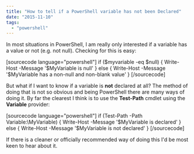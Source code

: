 ```yaml
---
title: "How to tell if a PowerShell variable has not been Declared"
date: "2015-11-10"
tags: 
  - "powershell"
---
```


In most situations in PowerShell, I am really only interested if a variable has a value or not (e.g. not null). Checking for this is easy:

\[sourcecode language="powershell"\] if ($myvariable -eq $null) { Write-Host -Message '$MyVariable is null' } else { Write-Host -Message '$MyVariable has a non-null and non-blank value' } \[/sourcecode\]

But what if I want to know if a variable is **not** declared at all? The method of doing that is not so obvious and being PowerShell there are many ways of doing it. By far the clearest I think is to use the **Test-Path** cmdlet using the **Variable** provider:

\[sourcecode language="powershell"\] if (Test-Path -Path Variable:\\MyVariable) { Write-Host -Message '$MyVariable is declared' } else { Write-Host -Message '$MyVariable is not declared' } \[/sourcecode\]

If there is a cleaner or officially recommended way of doing this I'd be most keen to hear about it.
